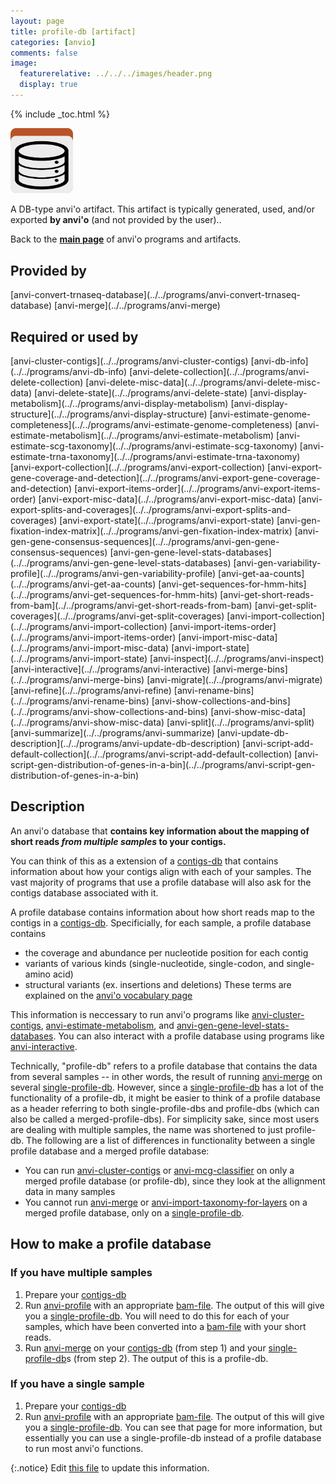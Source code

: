 ```yaml
---
layout: page
title: profile-db [artifact]
categories: [anvio]
comments: false
image:
  featurerelative: ../../../images/header.png
  display: true
---
```



{% include _toc.html %}


<img src="../../images/icons/DB.png" alt="DB" style="width:100px; border:none" />

A DB-type anvi'o artifact. This artifact is typically generated, used, and/or exported **by anvi'o** (and not provided by the user)..

Back to the **[main page](../../)** of anvi'o programs and artifacts.

## Provided by


<p style="text-align: left" markdown="1"><span class="artifact-p">[anvi-convert-trnaseq-database](../../programs/anvi-convert-trnaseq-database)</span> <span class="artifact-p">[anvi-merge](../../programs/anvi-merge)</span></p>


## Required or used by


<p style="text-align: left" markdown="1"><span class="artifact-r">[anvi-cluster-contigs](../../programs/anvi-cluster-contigs)</span> <span class="artifact-r">[anvi-db-info](../../programs/anvi-db-info)</span> <span class="artifact-r">[anvi-delete-collection](../../programs/anvi-delete-collection)</span> <span class="artifact-r">[anvi-delete-misc-data](../../programs/anvi-delete-misc-data)</span> <span class="artifact-r">[anvi-delete-state](../../programs/anvi-delete-state)</span> <span class="artifact-r">[anvi-display-metabolism](../../programs/anvi-display-metabolism)</span> <span class="artifact-r">[anvi-display-structure](../../programs/anvi-display-structure)</span> <span class="artifact-r">[anvi-estimate-genome-completeness](../../programs/anvi-estimate-genome-completeness)</span> <span class="artifact-r">[anvi-estimate-metabolism](../../programs/anvi-estimate-metabolism)</span> <span class="artifact-r">[anvi-estimate-scg-taxonomy](../../programs/anvi-estimate-scg-taxonomy)</span> <span class="artifact-r">[anvi-estimate-trna-taxonomy](../../programs/anvi-estimate-trna-taxonomy)</span> <span class="artifact-r">[anvi-export-collection](../../programs/anvi-export-collection)</span> <span class="artifact-r">[anvi-export-gene-coverage-and-detection](../../programs/anvi-export-gene-coverage-and-detection)</span> <span class="artifact-r">[anvi-export-items-order](../../programs/anvi-export-items-order)</span> <span class="artifact-r">[anvi-export-misc-data](../../programs/anvi-export-misc-data)</span> <span class="artifact-r">[anvi-export-splits-and-coverages](../../programs/anvi-export-splits-and-coverages)</span> <span class="artifact-r">[anvi-export-state](../../programs/anvi-export-state)</span> <span class="artifact-r">[anvi-gen-fixation-index-matrix](../../programs/anvi-gen-fixation-index-matrix)</span> <span class="artifact-r">[anvi-gen-gene-consensus-sequences](../../programs/anvi-gen-gene-consensus-sequences)</span> <span class="artifact-r">[anvi-gen-gene-level-stats-databases](../../programs/anvi-gen-gene-level-stats-databases)</span> <span class="artifact-r">[anvi-gen-variability-profile](../../programs/anvi-gen-variability-profile)</span> <span class="artifact-r">[anvi-get-aa-counts](../../programs/anvi-get-aa-counts)</span> <span class="artifact-r">[anvi-get-sequences-for-hmm-hits](../../programs/anvi-get-sequences-for-hmm-hits)</span> <span class="artifact-r">[anvi-get-short-reads-from-bam](../../programs/anvi-get-short-reads-from-bam)</span> <span class="artifact-r">[anvi-get-split-coverages](../../programs/anvi-get-split-coverages)</span> <span class="artifact-r">[anvi-import-collection](../../programs/anvi-import-collection)</span> <span class="artifact-r">[anvi-import-items-order](../../programs/anvi-import-items-order)</span> <span class="artifact-r">[anvi-import-misc-data](../../programs/anvi-import-misc-data)</span> <span class="artifact-r">[anvi-import-state](../../programs/anvi-import-state)</span> <span class="artifact-r">[anvi-inspect](../../programs/anvi-inspect)</span> <span class="artifact-r">[anvi-interactive](../../programs/anvi-interactive)</span> <span class="artifact-r">[anvi-merge-bins](../../programs/anvi-merge-bins)</span> <span class="artifact-r">[anvi-migrate](../../programs/anvi-migrate)</span> <span class="artifact-r">[anvi-refine](../../programs/anvi-refine)</span> <span class="artifact-r">[anvi-rename-bins](../../programs/anvi-rename-bins)</span> <span class="artifact-r">[anvi-show-collections-and-bins](../../programs/anvi-show-collections-and-bins)</span> <span class="artifact-r">[anvi-show-misc-data](../../programs/anvi-show-misc-data)</span> <span class="artifact-r">[anvi-split](../../programs/anvi-split)</span> <span class="artifact-r">[anvi-summarize](../../programs/anvi-summarize)</span> <span class="artifact-r">[anvi-update-db-description](../../programs/anvi-update-db-description)</span> <span class="artifact-r">[anvi-script-add-default-collection](../../programs/anvi-script-add-default-collection)</span> <span class="artifact-r">[anvi-script-gen-distribution-of-genes-in-a-bin](../../programs/anvi-script-gen-distribution-of-genes-in-a-bin)</span></p>


## Description

An anvi'o database that **contains key information about the mapping of short reads *from multiple samples* to your contigs.** 

You can think of this as a extension of a <span class="artifact-n">[contigs-db](/help/7/artifacts/contigs-db)</span> that contains information about how your contigs align with each of your samples. The vast majority of programs that use a profile database will also ask for the contigs database associated with it. 

A profile database contains information about how short reads map to the contigs in a <span class="artifact-n">[contigs-db](/help/7/artifacts/contigs-db)</span>. Specificially, for each sample, a profile database contains 
* the coverage and abundance per nucleotide position for each contig 
* variants of various kinds (single-nucleotide, single-codon, and single-amino acid)
* structural variants (ex. insertions and deletions)
These terms are explained on the [anvi'o vocabulary page](http://merenlab.org/vocabulary/)

This information is neccessary to run anvi'o programs like <span class="artifact-n">[anvi-cluster-contigs](/help/7/programs/anvi-cluster-contigs)</span>, <span class="artifact-n">[anvi-estimate-metabolism](/help/7/programs/anvi-estimate-metabolism)</span>, and <span class="artifact-n">[anvi-gen-gene-level-stats-databases](/help/7/programs/anvi-gen-gene-level-stats-databases)</span>. You can also interact with a profile database using programs like <span class="artifact-n">[anvi-interactive](/help/7/programs/anvi-interactive)</span>.

Technically, "profile-db" refers to a profile database that contains the data from several samples -- in other words, the result of running <span class="artifact-n">[anvi-merge](/help/7/programs/anvi-merge)</span> on several <span class="artifact-n">[single-profile-db](/help/7/artifacts/single-profile-db)</span>. However, since a <span class="artifact-n">[single-profile-db](/help/7/artifacts/single-profile-db)</span> has a lot of the functionality of a profile-db, it might be easier to think of a profile database as a header referring to both single-profile-dbs and profile-dbs (which can also be called a merged-profile-dbs). For simplicity sake, since most users are dealing with multiple samples, the name was shortened to just profile-db. The following are a list of differences in functionality between a single profile database and a merged profile database:
* You can run <span class="artifact-n">[anvi-cluster-contigs](/help/7/programs/anvi-cluster-contigs)</span> or <span class="artifact-n">[anvi-mcg-classifier](/help/7/programs/anvi-mcg-classifier)</span> on only a merged profile database (or profile-db), since they look at the allignment data in many samples 
* You cannot run <span class="artifact-n">[anvi-merge](/help/7/programs/anvi-merge)</span> or <span class="artifact-n">[anvi-import-taxonomy-for-layers](/help/7/programs/anvi-import-taxonomy-for-layers)</span> on a merged profile database, only on a <span class="artifact-n">[single-profile-db](/help/7/artifacts/single-profile-db)</span>.

## How to make a profile database

### If you have multiple samples 
1. Prepare your <span class="artifact-n">[contigs-db](/help/7/artifacts/contigs-db)</span>
2. Run <span class="artifact-n">[anvi-profile](/help/7/programs/anvi-profile)</span> with an appropriate <span class="artifact-n">[bam-file](/help/7/artifacts/bam-file)</span>. The output of this will give you a <span class="artifact-n">[single-profile-db](/help/7/artifacts/single-profile-db)</span>. You will need to do this for each of your samples, which have been converted into a <span class="artifact-n">[bam-file](/help/7/artifacts/bam-file)</span> with your short reads.
3. Run <span class="artifact-n">[anvi-merge](/help/7/programs/anvi-merge)</span> on your <span class="artifact-n">[contigs-db](/help/7/artifacts/contigs-db)</span> (from step 1) and your <span class="artifact-n">[single-profile-db](/help/7/artifacts/single-profile-db)</span>s (from step 2). The output of this is a profile-db.

### If you have a single sample
1. Prepare your <span class="artifact-n">[contigs-db](/help/7/artifacts/contigs-db)</span>
2. Run <span class="artifact-n">[anvi-profile](/help/7/programs/anvi-profile)</span> with an appropriate <span class="artifact-n">[bam-file](/help/7/artifacts/bam-file)</span>. The output of this will give you a <span class="artifact-n">[single-profile-db](/help/7/artifacts/single-profile-db)</span>. You can see that page for more information, but essentially you can use a single-profile-db instead of a profile database to run most anvi'o functions. 


{:.notice}
Edit [this file](https://github.com/merenlab/anvio/tree/master/anvio/docs/artifacts/profile-db.md) to update this information.


